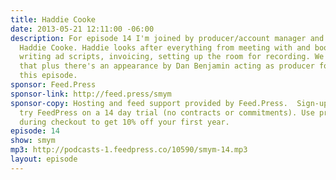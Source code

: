 ```yaml
---
title: Haddie Cooke
date: 2013-05-21 12:11:00 -06:00
description: For episode 14 I'm joined by producer/account manager and host on 5by5,
  Haddie Cooke. Haddie looks after everything from meeting with and booking sponsors,
  writing ad scripts, invoicing, setting up the room for recording. We cover all of
  that plus there's an appearance by Dan Benjamin acting as producer for Haddie on
  this episode.
sponsor: Feed.Press
sponsor-link: http://feed.press/smym
sponsor-copy: Hosting and feed support provided by Feed.Press.  Sign-up today and
  try FeedPress on a 14 day trial (no contracts or commitments). Use promo code "smym"
  during checkout to get 10% off your first year.
episode: 14
show: smym
mp3: http://podcasts-1.feedpress.co/10590/smym-14.mp3
layout: episode
---
```


